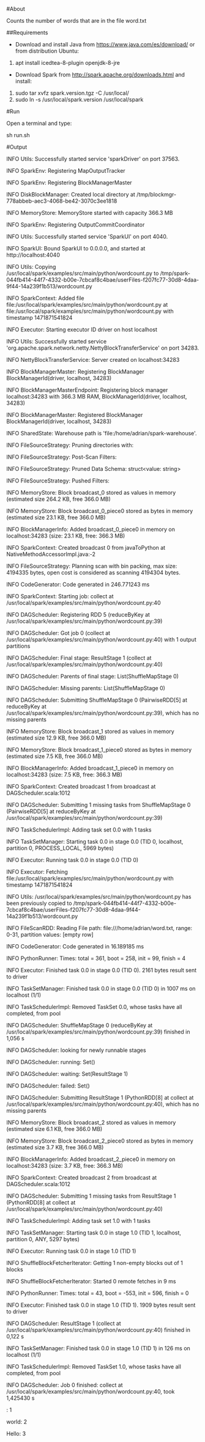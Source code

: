 #About

Counts the number of words that are in the file word.txt

##Requirements
* Download and install Java from https://www.java.com/es/download/ or from distribution Ubuntu:

1. apt install icedtea-8-plugin openjdk-8-jre

* Download Spark from http://spark.apache.org/downloads.html and install:

1. sudo tar xvfz spark.version.tgz -C   /usr/local/
2. sudo ln -s /usr/local/spark.version   /usr/local/spark

#Run

Open a terminal and type:

sh run.sh


#Output

 INFO Utils: Successfully started service 'sparkDriver' on port 37563.

 INFO SparkEnv: Registering MapOutputTracker

 INFO SparkEnv: Registering BlockManagerMaster

 INFO DiskBlockManager: Created local directory at /tmp/blockmgr-778abbeb-aec3-4068-be42-3070c3ee1818

 INFO MemoryStore: MemoryStore started with capacity 366.3 MB

 INFO SparkEnv: Registering OutputCommitCoordinator

 INFO Utils: Successfully started service 'SparkUI' on port 4040.

 INFO SparkUI: Bound SparkUI to 0.0.0.0, and started at http://localhost:4040

 INFO Utils: Copying /usr/local/spark/examples/src/main/python/wordcount.py to /tmp/spark-044fb414-44f7-4332-b00e-7cbcaf8c4bae/userFiles-f207fc77-30d8-4daa-9f44-14a239f1b513/wordcount.py

 INFO SparkContext: Added file file:/usr/local/spark/examples/src/main/python/wordcount.py at file:/usr/local/spark/examples/src/main/python/wordcount.py with timestamp 1471871541824

 INFO Executor: Starting executor ID driver on host localhost

 INFO Utils: Successfully started service 'org.apache.spark.network.netty.NettyBlockTransferService' on port 34283.

 INFO NettyBlockTransferService: Server created on localhost:34283

 INFO BlockManagerMaster: Registering BlockManager BlockManagerId(driver, localhost, 34283)

 INFO BlockManagerMasterEndpoint: Registering block manager localhost:34283 with 366.3 MB RAM, BlockManagerId(driver, localhost, 34283)

 INFO BlockManagerMaster: Registered BlockManager BlockManagerId(driver, localhost, 34283)

 INFO SharedState: Warehouse path is 'file:/home/adrian/spark-warehouse'.

 INFO FileSourceStrategy: Pruning directories with: 

 INFO FileSourceStrategy: Post-Scan Filters: 

 INFO FileSourceStrategy: Pruned Data Schema: struct<value: string>

 INFO FileSourceStrategy: Pushed Filters: 

 INFO MemoryStore: Block broadcast_0 stored as values in memory (estimated size 264.2 KB, free 366.0 MB)

 INFO MemoryStore: Block broadcast_0_piece0 stored as bytes in memory (estimated size 23.1 KB, free 366.0 MB)

 INFO BlockManagerInfo: Added broadcast_0_piece0 in memory on localhost:34283 (size: 23.1 KB, free: 366.3 MB)

 INFO SparkContext: Created broadcast 0 from javaToPython at NativeMethodAccessorImpl.java:-2

 INFO FileSourceStrategy: Planning scan with bin packing, max size: 4194335 bytes, open cost is considered as scanning 4194304 bytes.

 INFO CodeGenerator: Code generated in 246.771243 ms

 INFO SparkContext: Starting job: collect at /usr/local/spark/examples/src/main/python/wordcount.py:40

 INFO DAGScheduler: Registering RDD 5 (reduceByKey at /usr/local/spark/examples/src/main/python/wordcount.py:39)

 INFO DAGScheduler: Got job 0 (collect at /usr/local/spark/examples/src/main/python/wordcount.py:40) with 1 output partitions

 INFO DAGScheduler: Final stage: ResultStage 1 (collect at /usr/local/spark/examples/src/main/python/wordcount.py:40)

 INFO DAGScheduler: Parents of final stage: List(ShuffleMapStage 0)

 INFO DAGScheduler: Missing parents: List(ShuffleMapStage 0)

 INFO DAGScheduler: Submitting ShuffleMapStage 0 (PairwiseRDD[5] at reduceByKey at /usr/local/spark/examples/src/main/python/wordcount.py:39), which has no missing parents

 INFO MemoryStore: Block broadcast_1 stored as values in memory (estimated size 12.9 KB, free 366.0 MB)

 INFO MemoryStore: Block broadcast_1_piece0 stored as bytes in memory (estimated size 7.5 KB, free 366.0 MB)

 INFO BlockManagerInfo: Added broadcast_1_piece0 in memory on localhost:34283 (size: 7.5 KB, free: 366.3 MB)

 INFO SparkContext: Created broadcast 1 from broadcast at DAGScheduler.scala:1012

 INFO DAGScheduler: Submitting 1 missing tasks from ShuffleMapStage 0 (PairwiseRDD[5] at reduceByKey at /usr/local/spark/examples/src/main/python/wordcount.py:39)

 INFO TaskSchedulerImpl: Adding task set 0.0 with 1 tasks

 INFO TaskSetManager: Starting task 0.0 in stage 0.0 (TID 0, localhost, partition 0, PROCESS_LOCAL, 5969 bytes)

 INFO Executor: Running task 0.0 in stage 0.0 (TID 0)

 INFO Executor: Fetching file:/usr/local/spark/examples/src/main/python/wordcount.py with timestamp 1471871541824

 INFO Utils: /usr/local/spark/examples/src/main/python/wordcount.py has been previously copied to /tmp/spark-044fb414-44f7-4332-b00e-7cbcaf8c4bae/userFiles-f207fc77-30d8-4daa-9f44-14a239f1b513/wordcount.py

 INFO FileScanRDD: Reading File path: file:///home/adrian/word.txt, range: 0-31, partition values: [empty row]

 INFO CodeGenerator: Code generated in 16.189185 ms

 INFO PythonRunner: Times: total = 361, boot = 258, init = 99, finish = 4

 INFO Executor: Finished task 0.0 in stage 0.0 (TID 0). 2161 bytes result sent to driver

 INFO TaskSetManager: Finished task 0.0 in stage 0.0 (TID 0) in 1007 ms on localhost (1/1)

 INFO TaskSchedulerImpl: Removed TaskSet 0.0, whose tasks have all completed, from pool 

 INFO DAGScheduler: ShuffleMapStage 0 (reduceByKey at /usr/local/spark/examples/src/main/python/wordcount.py:39) finished in 1,056 s

 INFO DAGScheduler: looking for newly runnable stages

 INFO DAGScheduler: running: Set()

 INFO DAGScheduler: waiting: Set(ResultStage 1)

 INFO DAGScheduler: failed: Set()

 INFO DAGScheduler: Submitting ResultStage 1 (PythonRDD[8] at collect at /usr/local/spark/examples/src/main/python/wordcount.py:40), which has no missing parents

 INFO MemoryStore: Block broadcast_2 stored as values in memory (estimated size 6.1 KB, free 366.0 MB)

 INFO MemoryStore: Block broadcast_2_piece0 stored as bytes in memory (estimated size 3.7 KB, free 366.0 MB)

 INFO BlockManagerInfo: Added broadcast_2_piece0 in memory on localhost:34283 (size: 3.7 KB, free: 366.3 MB)

 INFO SparkContext: Created broadcast 2 from broadcast at DAGScheduler.scala:1012

 INFO DAGScheduler: Submitting 1 missing tasks from ResultStage 1 (PythonRDD[8] at collect at /usr/local/spark/examples/src/main/python/wordcount.py:40)

 INFO TaskSchedulerImpl: Adding task set 1.0 with 1 tasks

 INFO TaskSetManager: Starting task 0.0 in stage 1.0 (TID 1, localhost, partition 0, ANY, 5297 bytes)

 INFO Executor: Running task 0.0 in stage 1.0 (TID 1)

 INFO ShuffleBlockFetcherIterator: Getting 1 non-empty blocks out of 1 blocks

 INFO ShuffleBlockFetcherIterator: Started 0 remote fetches in 9 ms

 INFO PythonRunner: Times: total = 43, boot = -553, init = 596, finish = 0

 INFO Executor: Finished task 0.0 in stage 1.0 (TID 1). 1909 bytes result sent to driver

 INFO DAGScheduler: ResultStage 1 (collect at /usr/local/spark/examples/src/main/python/wordcount.py:40) finished in 0,122 s

 INFO TaskSetManager: Finished task 0.0 in stage 1.0 (TID 1) in 126 ms on localhost (1/1)

 INFO TaskSchedulerImpl: Removed TaskSet 1.0, whose tasks have all completed, from pool 

 INFO DAGScheduler: Job 0 finished: collect at /usr/local/spark/examples/src/main/python/wordcount.py:40, took 1,425430 s

: 1

world: 2

Hello: 3

